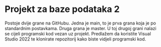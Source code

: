 # Projekt za baze podataka 2

Postoje dvije grane na GitHubu. Jedna je main, to je prva grana koja je po standardnim postavkama. Druga grana je master. U toj drugoj grani nalazi se cijeli programski kod vezan uz projekt. Predlažem da koristite Visual Studio 2022 te klonirate repozitorij kako biste vidjeli programski kod.
